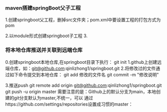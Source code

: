 ### maven搭建springBoot父子工程
1.创建springboot父工程，删掉src文件夹；pom.xml中要设置工程的打包方式为pom
  
2.以module形式创建springboot子工程
3.




### 将本地仓库推送并关联到远端仓库
0.创建springboot本地仓库,在springboot目录下执行：
               git init
1.github上创建远端仓库，如：git@github.com:qinlizhong1/springboot.git
2.将修改过的文件通过如下命令提交到本地仓库：
               git add 修改的文件名 
               git commit -m "修改说明"
  
3.推送push
               git remote add origin git@github.com:qinlizhong1/springboot.git
               git push -u origin master
 需要注意的是：Github上的默认分支为main，本地创建的git分支默认为master,不统一，可以
            通过https://github.com/settings/repositories设置成习惯的master：
   